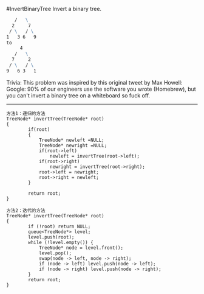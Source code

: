 #InvertBinaryTree
Invert a binary tree.

```     4
   /   \
  2     7
 / \   / \
1   3 6   9
to
     4
   /   \
  7     2
 / \   / \
9   6 3   1
```
Trivia:
This problem was inspired by this original tweet by Max Howell:
Google: 90% of our engineers use the software you wrote (Homebrew), but you can't invert a binary tree on a whiteboard so fuck off.


---


```
方法1：递归的方法
TreeNode* invertTree(TreeNode* root)
{        
        if(root)
        {
            TreeNode* newleft =NULL;
            TreeNode* newright =NULL;
            if(root->left) 
                newleft = invertTree(root->left);
            if(root->right)
                newright = invertTree(root->right);
            root->left = newright;
            root->right = newleft;
        }
        
        return root;
}

方法2：迭代的方法
TreeNode* invertTree(TreeNode* root)
{
        if (!root) return NULL;
        queue<TreeNode*> level;
        level.push(root);
        while (!level.empty()) {
            TreeNode* node = level.front();
            level.pop();
            swap(node -> left, node -> right);
            if (node -> left) level.push(node -> left);
            if (node -> right) level.push(node -> right);
        }
        return root; 
}
```